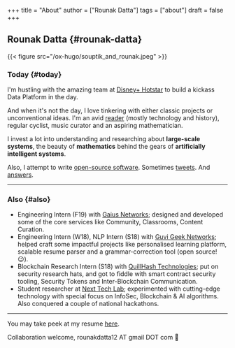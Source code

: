 +++
title = "About"
author = ["Rounak Datta"]
tags = ["about"]
draft = false
+++

## Rounak Datta {#rounak-datta}

{{< figure src="/ox-hugo/souptik_and_rounak.jpeg" >}}


### Today {#today}

I'm hustling with the amazing team at [Disney+ Hotstar](https://tech.hotstar.com/) to build a kickass Data Platform in the day.

And when it's not the day, I love tinkering with either classic projects or unconventional ideas. I'm an avid [reader](https://www.goodreads.com/user/show/23254685-rounak-datta) (mostly technology and history), regular cyclist, music curator and an aspiring mathematician.

I invest a lot into understanding and researching about **large-scale systems**, the beauty of **mathematics** behind the gears of **artificially intelligent systems**.

Also, I attempt to write [open-source software](https://github.com/rounakdatta). Sometimes [tweets](https://twitter.com/rounakdatta12). And [answers](https://stackoverflow.com/users/8303407/rounak-datta).

<hr>


### Also {#also}

-   Engineering Intern (F19) with [Gaius Networks](https://gaiusnetworks.com/); designed and developed some of the core services like Community, Classrooms, Content Curation.
-   Engineering Intern (W18), NLP Intern (S18) with [Guvi Geek Networks](https://www.guvi.in/); helped craft some impactful projects like personalised learning platform, scalable resume parser and a grammar-correction tool (open source! 😉).
-   Blockchain Research Intern (S18) with [QuillHash Technologies](https://quillhash.com/); put on security research hats, and got to fiddle with smart contract security tooling, Security Tokens and Inter-Blockchain Communication.
-   Student researcher at [Next Tech Lab](https://nextech.io/); experimented with cutting-edge technology with special focus on InfoSec, Blockchain &amp; AI algorithms. Also conquered a couple of national hackathons.

<hr>

You may take peek at my resume [here](https://latexonline.cc/compile?git=https://github.com/rounakdatta/resume&target=resume.tex&command=xelatex&force=true).

Collaboration welcome, rounakdatta12 AT gmail DOT com 💛
